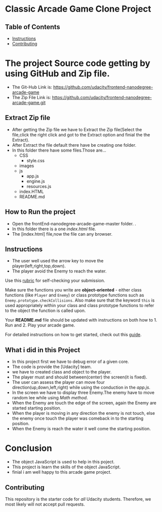 # Classic Arcade Game Clone Project

## Table of Contents

- [Instructions](#instructions)
- [Contributing](#contributing)


# The project  Source code getting by using GitHub and Zip file.
  + The Git-Hub Link is: https://github.com/udacity/frontend-nanodegree-arcade-game
  + The Zip File Link is: https://github.com/udacity/frontend-nanodegree-arcade-game.git

## Extract Zip file
  + After getting the Zip file we have to Extract the Zip file(Select the file,click the right click and got     to the Extract option and finial the the Extract).
  + After Extract the file default there have be creating one folder.
  + In this folder there have some files.Those are...
     - CSS
          + style.css
     - images
     - js
          + app.js
          + engine.js
          + resources.js
      - index.HTML
      - README.md  


##  How to Run the project
  + Open the frontEnd-nanodegree-arcade-game-master folder. .
  + In this folder there is a one *index.html* file.
  + The [index.html] file,now the file can any browser.

## Instructions
   + The user well used the arrow key to move the player(left,right,top,down).
   + The player avoid the Enemy to reach the water.

Use this [rubric](https://review.udacity.com/#!/rubrics/15/view) for self-checking your submission.

Make sure the functions you write are **object-oriented** - either class functions (like `Player` and `Enemy`) or class prototype functions such as `Enemy.prototype.checkCollisions`. Also make sure that the keyword `this` is used appropriately within your class and class prototype functions to refer to the object the function is called upon.

Your **README.md** file should be updated with instructions on both how to 1. Run and 2. Play your arcade game.

For detailed instructions on how to get started, check out this [guide](https://docs.google.com/document/d/1v01aScPjSWCCWQLIpFqvg3-vXLH2e8_SZQKC8jNO0Dc/pub?embedded=true).


## What i did in this Project
   + In this project first we have to debug error of a given core.
   + The code is provide the [Udacity] team.
   + we have to created class and object to the player.
   + The player must and should between(center) the screen(it is fixed).
   + The user can assess the player can move four direction(up,down,left,right) while using the   conduction in the *app.js*.
   + In the screen we have to display three Enemy.The enemy have to move random lee while using     *Math method*.
   + When the Enemy are touch the edge of the screen, again the Enemy are started starting position.
   + When the player is moving in any direction the enemy is not touch, else the enemy once touch the player was comeback in to the  starting position.
   + When the Enemy is reach the water it well come the starting position.


# Conclusion
  + The object JavaScript is used to help in this poject.
  + This project is learn the skills of the object JavaScript.
  + finial i am well happy to this arcade game project.

## Contributing

This repository is the starter code for _all_ Udacity students. Therefore, we most likely will not accept pull requests.
